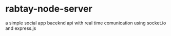 # rabtay-node-server
a simple social app baceknd api with real time comunication using socket.io and express.js
